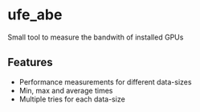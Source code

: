 # ufe_abe

Small tool to measure the bandwith of installed GPUs

## Features

- Performance measurements for different data-sizes
- Min, max and average times
- Multiple tries for each data-size
